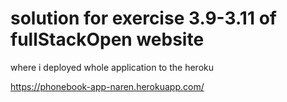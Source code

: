 # solution for exercise 3.9-3.11 of fullStackOpen website
where i deployed whole application to the heroku

https://phonebook-app-naren.herokuapp.com/